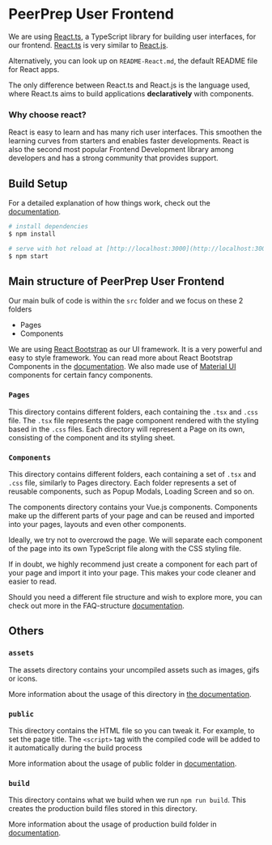 # PeerPrep User Frontend
We are using [React.ts](https://www.typescriptlang.org/docs/handbook/react.html), a TypeScript library for building user interfaces, for our frontend.
[React.ts](https://www.typescriptlang.org/docs/handbook/react.html) is very similar to [React.js](https://reactjs.org/).

Alternatively, you can look up on `README-React.md`, the default README file for React apps.

The only difference between React.ts and React.js is the language used, where React.ts aims to build applications **declaratively** with components. 

### Why choose react?
React is easy to learn and has many rich user interfaces. This smoothen the learning curves from starters and enables faster developments.
React is also the second most popular Frontend Development library among developers and has a strong community that provides support.


## Build Setup
For a detailed explanation of how things work, check out the [documentation](https://reactjs.org/).
```bash
# install dependencies
$ npm install

# serve with hot reload at [http://localhost:3000](http://localhost:3000)
$ npm start
```

## Main structure of PeerPrep User Frontend

Our main bulk of code is within the `src` folder and we focus on these 2 folders
- Pages 
- Components

We are using [React Bootstrap](https://github.com/react-bootstrap/react-bootstrap) as our UI framework.
It is a very powerful and easy to style framework. You can read more about React Bootstrap Components in the [documentation](https://react-bootstrap.github.io/).
We also made use of [Material UI](https://mui.com/) components for certain fancy components.

### `Pages`

This directory contains different folders, each containing the `.tsx` and `.css` file.
The `.tsx` file represents the page component rendered with the styling based in the `.css` files.
Each directory will represent a Page on its own, consisting of the component and its styling sheet.

### `Components`

This directory contains different folders, each containing a set of `.tsx` and `.css` file, similarly to Pages directory.
Each folder represents a set of reusable components, such as Popup Modals, Loading Screen and so on.

The components directory contains your Vue.js components. Components make up the different parts of your page and can be reused and imported into your pages, layouts and even other components.

Ideally, we try not to overcrowd the page. We will separate each component of the page into its own TypeScript file along with the CSS styling file.

If in doubt, we highly recommend just create a component for each part of your page and import it into your page.
This makes your code cleaner and easier to read.

Should you need a different file structure and wish to explore more, you can check out more in the FAQ-structure [documentation](https://reactjs.org/docs/faq-structure.html).


## Others

### `assets`

The assets directory contains your uncompiled assets such as images, gifs or icons.

More information about the usage of this directory in [the documentation](https://nuxtjs.org/docs/2.x/directory-structure/assets).

### `public`

This directory contains the HTML file so you can tweak it.
For example, to set the page title. The `<script>` tag with the compiled code will be added to it automatically during the build process


More information about the usage of public folder in [documentation](https://create-react-app.dev/docs/using-the-public-folder/).

### `build`

This directory contains what we build when we run `npm run build`.
This creates the production build files stored in this directory.

More information about the usage of production build folder in  [documentation](https://create-react-app.dev/docs/production-build/).
